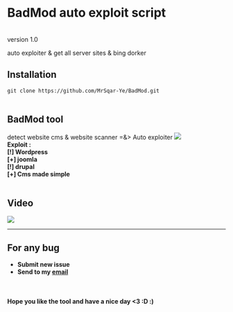 <h1> BadMod auto exploit script </h1>
<br>
version 1.0

auto exploiter & get all server sites & bing dorker 
<br>
<h2>Installation</h2>
<code>git clone https://github.com/MrSqar-Ye/BadMod.git</code><br><br>
<h2>BadMod tool</h2>
 
detect website cms & website scanner  =&> Auto exploiter 
<img src="https://f.top4top.net/p_7560jdo21.png" style="max-width:100%;">
<br>
<b> Exploit : <br>
<b> [!] Wordpress <br>
<b> [+] joomla <br>
<b> [!] drupal <br>
<b> [+] Cms made simple <br>
<br>
<h2>Video</h2>
<a href=""><img src="https://c.top4top.net/p_756mghdw1.png" style="max-width:100%;"></a>
<hr>
<h2>For any bug</h2>
<ul>
<li>Submit new issue</li>
<li>Send to my <a href="mailto:mrsqar@gmail.com">email</a></li>
</ul>
<br>
<h4>Hope you like the tool and have a nice day <3 :D :)</h4>
